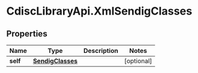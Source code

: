 # CdiscLibraryApi.XmlSendigClasses

## Properties

Name | Type | Description | Notes
------------ | ------------- | ------------- | -------------
**self** | [**SendigClasses**](SendigClasses.md) |  | [optional] 


